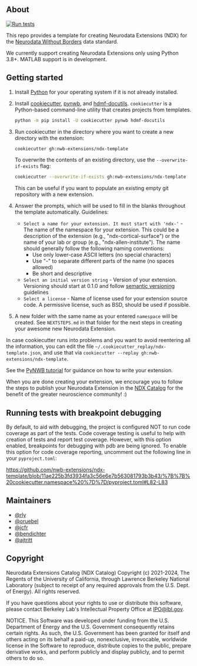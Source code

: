 ## About

[![Run tests](https://github.com/nwb-extensions/ndx-template/actions/workflows/run_tests.yml/badge.svg)](https://github.com/nwb-extensions/ndx-template/actions/workflows/run_tests.yml)

This repo provides a template for creating Neurodata Extensions (NDX) for the
[Neurodata Without Borders](https://nwb.org/)
 data standard.

We currently support creating Neurodata Extensions only using Python 3.8+.
MATLAB support is in development.

## Getting started

1. Install [Python](https://www.python.org/downloads/) for your operating system if it is not already installed.

2. Install [cookiecutter](https://pypi.org/project/cookiecutter/), [pynwb](https://pypi.org/project/pynwb/), and [hdmf-docutils](https://pypi.org/project/hdmf-docutils/).
`cookiecutter` is a Python-based command-line utility that creates projects from templates.
   ```bash
   python -m pip install -U cookiecutter pynwb hdmf-docutils
   ```
3. Run cookiecutter in the directory where you want to create a new directory with the extension:
   ```bash
   cookiecutter gh:nwb-extensions/ndx-template
   ```

   To overwrite the contents of an existing directory, use the `--overwrite-if-exists` flag:
   ```bash
   cookiecutter --overwrite-if-exists gh:nwb-extensions/ndx-template
   ```
   This can be useful if you want to populate an existing empty git repository with a new extension.
   
4. Answer the prompts, which will be used to fill in the blanks throughout the
template automatically. Guidelines:
    - `Select a name for your extension. It must start with 'ndx-'` - The name of the namespace for your extension. This could be a
    description of the extension (e.g., "ndx-cortical-surface") or the name of your
    lab or group (e.g., "ndx-allen-institute"). The name should generally follow the following naming conventions:
      - Use only lower-case ASCII letters (no special characters)
      - Use "-" to separate different parts of the name (no spaces allowed)
      - Be short and descriptive
    - `Select an initial version string` - Version of your extension. Versioning should start at 0.1.0 and follow [semantic versioning](https://semver.org/) guidelines
    - `Select a license` - Name of license used for your extension source code. A permissive license, such as BSD, should be used if possible.
5. A new folder with the same name as your entered `namespace` will be
created. See `NEXTSTEPS.md` in that folder for the next steps in creating
your awesome new Neurodata Extension.

In case cookiecutter runs into problems and you want to avoid reentering
all the information, you can edit the file `~/.cookiecutter_replay/ndx-template.json`,
and use that via `cookiecutter --replay gh:nwb-extensions/ndx-template`.

See the [PyNWB tutorial](https://pynwb.readthedocs.io/en/stable/tutorials/general/extensions.html) for guidance on how to write your extension.

When you are done creating your extension, we encourage you to follow the steps
to publish your Neurodata Extension in the [NDX Catalog](https://github.com/nwb-extensions/) for the benefit of the
greater neuroscience community! :)

## Running tests with breakpoint debugging

By default, to aid with debugging, the project is configured NOT to run code coverage as part of the tests. Code coverage testing is useful to help with creation of tests and report test coverage. However, with this option enabled, breakpoints for debugging with pdb are being ignored. To enable this option for code coverage reporting, uncomment out the following line in your `pyproject.toml`:

https://github.com/nwb-extensions/ndx-template/blob/11ae225b3fd3934fa3c56e6e7b563081793b3b43/%7B%7B%20cookiecutter.namespace%20%7D%7D/pyproject.toml#L82-L83

## Maintainers
- [@rly](https://github.com/rly)
- [@oruebel](https://github.com/oruebel)
- [@jcfr](https://github.com/jcfr)
- [@bendichter](https://github.com/bendichter)
- [@ajtritt](https://github.com/ajtritt)

## Copyright

Neurodata Extensions Catalog (NDX Catalog) Copyright (c) 2021-2024,
The Regents of the University of California, through Lawrence
Berkeley National Laboratory (subject to receipt of any required
approvals from the U.S. Dept. of Energy).  All rights reserved.

If you have questions about your rights to use or distribute this software,
please contact Berkeley Lab's Intellectual Property Office at
IPO@lbl.gov.

NOTICE.  This Software was developed under funding from the U.S. Department
of Energy and the U.S. Government consequently retains certain rights.  As
such, the U.S. Government has been granted for itself and others acting on
its behalf a paid-up, nonexclusive, irrevocable, worldwide license in the
Software to reproduce, distribute copies to the public, prepare derivative
works, and perform publicly and display publicly, and to permit others to do so.
